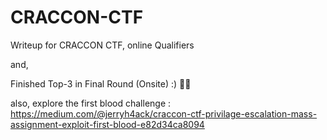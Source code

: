 # CRACCON-CTF
Writeup for CRACCON CTF, online Qualifiers

and,

Finished Top-3 in Final Round (Onsite) :) 🥳🎉

also, explore the first blood challenge : https://medium.com/@jerryh4ack/craccon-ctf-privilage-escalation-mass-assignment-exploit-first-blood-e82d34ca8094
